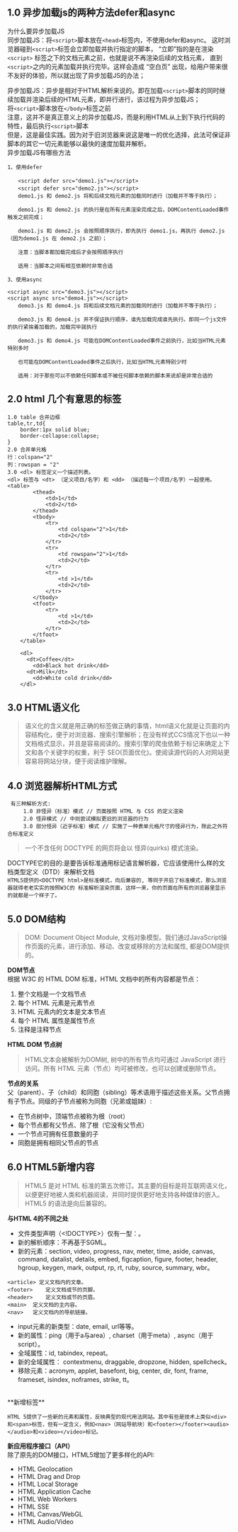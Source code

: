 ## 1.0 异步加载js的两种方法defer和async
为什么要异步加载JS<br>
同步加载JS：将`<script>`脚本放在`<head>`标签内，不使用defer和async。
这时浏览器碰到`<script>`标签会立即加载并执行指定的脚本，
“立即”指的是在渲染 `<script>` 标签之下的文档元素之前，也就是说不再渲染后续的文档元素，
直到`<script>`之内的元素加载并执行完毕。这样会造成 “空白页” 出现，给用户带来很不友好的体验，所以就出现了异步加载JS的办法；
<br>

异步加载JS：异步是相对于HTML解析来说的。即在加载`<script>`脚本的同时继续加载并渲染后续的HTML元素，即并行进行，该过程为异步加载JS；
<br>
将`<script>`脚本放在`</body>`标签之前
<br>
注意，这并不是真正意义上的异步加载JS，而是利用HTML从上到下执行代码的特性，最后执行`<script>`脚本
<br>
但是，这是最佳实践。因为对于旧浏览器来说这是唯一的优化选择，此法可保证非脚本的其它一切元素能够以最快的速度加载并解析。
<br>
异步加载JS有哪些方法
``` 
1、使用defer

　　<script defer src="demo1.js"></script>
　　<script defer src="demo2.js"></script>
　　demo1.js 和 demo2.js 将和后续文档元素的加载同时进行（加载并不等于执行）；

　　demo1.js 和 demo2.js 的执行是在所有元素渲染完成之后，DOMContentLoaded事件触发之前完成；

　　demo1.js 和 demo2.js 会按照顺序执行，即先执行 demo1.js，再执行 demo2.js（因为demo1.js 在 demo2.js 之前）；

　　注意：当脚本都加载完成后才会按照顺序执行

　　适用：当脚本之间有相互依赖时非常合适

3、使用async

<script async src="demo3.js"></script>
<script async src="demo4.js"></script>
　　demo3.js 和 demo4.js 将和后续文档元素的加载同时进行（加载并不等于执行）；

　　demo3.js 和 demo4.js 并不保证执行顺序，谁先加载完成谁先执行。即同一个js文件的执行紧挨着加载的，加载完毕就执行

　　demo3.js 和 demo4.js 可能在DOMContentLoaded事件之前执行，比如当HTML元素特别多时

　　也可能在DOMContentLoaded事件之后执行，比如当HTML元素特别少时

　　适用：对于那些可以不依赖任何脚本或不被任何脚本依赖的脚本来说却是非常合适的
```

## 2.0 html 几个有意思的标签
```
1.0 table 合并边框
table,tr,td{
    border:1px solid blue;
    border-collapse:collapse;
}
2.0 合并单元格 
行：colspan="2"
列：rowspan = "2"
3.0 <dl> 标签定义一个描述列表。
<dl> 标签与 <dt> （定义项目/名字）和 <dd> （描述每一个项目/名字）一起使用。
<table>
		<thead>
			<td>1</td>
			<td>2</td>
		</thead>
		<tbody>
			<tr>
				<td colspan="2">1</td>
				<td>2</td>
			</tr>
			<tr>
				<td rowspan="2">1</td>
				<td>2</td>
			</tr>
			<tr>
				<td >1</td>
				<td>2</td>
			</tr>
		</tbody>
		<tfoot>
			<tr>
				<td >1</td>
				<td>2</td>
			</tr>
		</tfoot>
	</table>

	<dl>
	  <dt>Coffee</dt>
	  	<dd>Black hot drink</dd>
	  <dt>Milk</dt>
	  	<dd>White cold drink</dd>
	</dl> 
```
## 3.0 HTML语义化
>语义化的含义就是用正确的标签做正确的事情，html语义化就是让页面的内容结构化，便于对浏览器、搜索引擎解析；在没有样式CCS情况下也以一种文档格式显示，并且是容易阅读的。搜索引擎的爬虫依赖于标记来确定上下文和各个关键字的权重，利于 SEO(页面优化)。使阅读源代码的人对网站更容易将网站分块，便于阅读维护理解。

## 4.0 浏览器解析HTML方式
```
 有三种解析方式:
     1.0 非怪异（标准）模式 // 页面按照 HTML 与 CSS 的定义渲染
     2.0 怪异模式 // 中则尝试模拟更旧的浏览器的行为
     3.0 部分怪异（近乎标准）模式 // 实施了一种表单元格尺寸的怪异行为，除此之外符合标准定义
```
> 一个不含任何 DOCTYPE 的网页将会以 怪异(quirks) 模式渲染。

DOCTYPE它的目的:是要告诉标准通用标记语言解析器，它应该使用什么样的文档类型定义（DTD）来解析文档<br>
``HTML5提供的<DOCTYPE html>是标准模式，向后兼容的, 等同于开启了标准模式，那么浏览器就得老老实实的按照W3C的 标准解析渲染页面，这样一来，你的页面在所有的浏览器里显示的就都是一个样子了。
``
## 5.0 DOM结构
>DOM: Document Object Module, 文档对象模型。我们通过JavaScript操作页面的元素，进行添加、移动、改变或移除的方法和属性, 都是DOM提供的。

**DOM节点**<br>
根据 W3C 的 HTML DOM 标准，HTML 文档中的所有内容都是节点：<br>
1. 整个文档是一个文档节点
2. 每个 HTML 元素是元素节点
3. HTML 元素内的文本是文本节点
4. 每个 HTML 属性是属性节点
5. 注释是注释节点<br>

**HTML DOM 节点树**<br>
>HTML文本会被解析为DOM树, 树中的所有节点均可通过 JavaScript 进行访问。所有 HTML 元素（节点）均可被修改，也可以创建或删除节点。

**节点的关系**<br>
父（parent）、子（child）和同胞（sibling）等术语用于描述这些关系。父节点拥有子节点。同级的子节点被称为同胞（兄弟或姐妹）:<br>
* 在节点树中，顶端节点被称为根（root）
 * 每个节点都有父节点、除了根（它没有父节点）
 * 一个节点可拥有任意数量的子
 * 同胞是拥有相同父节点的节点
## 6.0 HTML5新增内容
>HTML5 是对 HTML 标准的第五次修订。其主要的目标是将互联网语义化，以便更好地被人类和机器阅读，并同时提供更好地支持各种媒体的嵌入。HTML5 的语法是向后兼容的。

**与HTML 4的不同之处**
* 文件类型声明（<!DOCTYPE>）仅有一型：<!DOCTYPE HTML>。
* 新的解析顺序：不再基于SGML。
* 新的元素：section, video, progress, nav, meter, time, aside, canvas, command, datalist, details, embed, figcaption, figure, footer, header, hgroup, keygen, mark, output, rp, rt, ruby, source, summary, wbr。
```
<article> 定义文档内的文章。
<footer>	定义文档或节的页脚。
<header>	定义文档或节的页眉。
<main>	定义文档的主内容。
<nav>	定义文档内的导航链接。 
```
*  input元素的新类型：date, email, url等等。
* 新的属性：ping（用于a与area）, charset（用于meta）, async（用于script）。
*  全域属性：id, tabindex, repeat。
*  新的全域属性： contextmenu, draggable, dropzone, hidden, spellcheck。
*  移除元素：acronym, applet, basefont, big, center, dir, font, frame, frameset, isindex, noframes, strike, tt。

<br>
**新增标签**<br>

```
HTML 5提供了一些新的元素和属性，反映典型的现代用法网站。其中有些是技术上类似<div>和<span>标签，但有一定含义，例如<nav>（网站导航块）和<footer></footer><audio></audio>和<video></video>标记。
```

**新应用程序接口（API）**<br>
除了原先的DOM接口，HTML5增加了更多样化的API:<br>
* HTML Geolocation
* HTML Drag and Drop
* HTML Local Storage
* HTML Application Cache
* HTML Web Workers
* HTML SSE
* HTML Canvas/WebGL
* HTML Audio/Video



